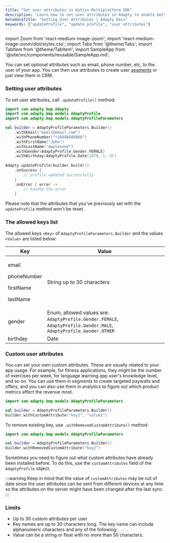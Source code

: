 ```yaml
---
title: "Set user attributes in Kotlin Multiplatform SDK"
description: "Learn how to set user attributes in Adapty to enable better audience segmentation."
metadataTitle: "Setting User Attributes | Adapty Docs"
keywords: ["updateProfile", "update profile", "user attributes"]
---
```


import Zoom from 'react-medium-image-zoom';
import 'react-medium-image-zoom/dist/styles.css';
import Tabs from '@theme/Tabs';
import TabItem from '@theme/TabItem';
import SampleApp from '@site/src/components/reusable/SampleApp.md';

You can set optional attributes such as email, phone number, etc, to the user of your app. You can then use attributes to create user [segments](segments) or just view them in CRM.

### Setting user attributes

To set user attributes, call `.updateProfile()` method:


```kotlin showLineNumbers
import com.adapty.kmp.Adapty
import com.adapty.kmp.models.AdaptyProfile
import com.adapty.kmp.models.AdaptyProfileParameters

val builder = AdaptyProfileParameters.Builder()
    .withEmail("email@email.com")
    .withPhoneNumber("+18888888888")
    .withFirstName("John")
    .withLastName("Appleseed")
    .withGender(AdaptyProfile.Gender.FEMALE)
    .withBirthday(AdaptyProfile.Date(1970, 1, 3))
  
Adapty.updateProfile(builder.build())
    .onSuccess {
        // profile updated successfully
    }
    .onError { error ->
        // handle the error
    }
```


Please note that the attributes that you've previously set with the `updateProfile` method won't be reset.

<SampleApp />

### The allowed keys list

The allowed keys `<Key>` of `AdaptyProfileParameters.Builder` and the values `<Value>` are listed below:

| Key | Value |
|---|-----|
| <p>email</p><p>phoneNumber</p><p>firstName</p><p>lastName</p> | String up to 30 characters |
| gender | Enum, allowed values are: `AdaptyProfile.Gender.FEMALE`, `AdaptyProfile.Gender.MALE`, `AdaptyProfile.Gender.OTHER` |
| birthday | Date |


### Custom user attributes

You can set your own custom attributes. These are usually related to your app usage. For example, for fitness applications, they might be the number of exercises per week, for language learning app user's knowledge level, and so on. You can use them in segments to create targeted paywalls and offers, and you can also use them in analytics to figure out which product metrics affect the revenue most.

```kotlin showLineNumbers
import com.adapty.kmp.models.AdaptyProfileParameters

val builder = AdaptyProfileParameters.Builder()
builder.withCustomAttribute("key1", "value1")
```

To remove existing key, use `.withRemovedCustomAttribute()` method:

```kotlin showLineNumbers
import com.adapty.kmp.models.AdaptyProfileParameters

val builder = AdaptyProfileParameters.Builder()
builder.withRemovedCustomAttribute("key2")
```

Sometimes you need to figure out what custom attributes have already been installed before. To do this, use the `customAttributes` field of the `AdaptyProfile` object.

:::warning
Keep in mind that the value of `customAttributes` may be out of date since the user attributes can be sent from different devices at any time so the attributes on the server might have been changed after the last sync.
:::

### Limits

- Up to 30 custom attributes per user
- Key names are up to 30 characters long. The key name can include alphanumeric characters and any of the following: `_`  `-` `.`
- Value can be a string or float with no more than 50 characters.
